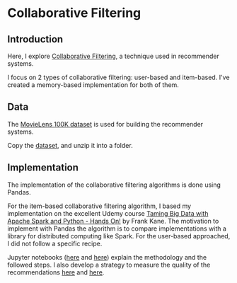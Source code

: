 # Collaborative Filtering

## Introduction


Here, I explore [Collaborative Filtering](https://en.wikipedia.org/wiki/Collaborative_filtering), a technique used in recommender systems.

I focus on 2 types of collaborative filtering: user-based and item-based. I've created a memory-based implementation for both of them.

## Data

The [MovieLens 100K dataset](https://grouplens.org/datasets/movielens/) is used for building the recommender systems.


Copy the [dataset](http://files.grouplens.org/datasets/movielens/ml-100k.zip), and unzip it into a folder.

## Implementation


The implementation of the collaborative filtering algorithms is done using Pandas. 

For the item-based collaborative filtering algorithm, I based my implementation on the excellent Udemy course [Taming Big Data with Apache Spark and Python - Hands On!](https://www.udemy.com/course/taming-big-data-with-apache-spark-hands-on/) by Frank Kane. The motivation to implement with Pandas the algorithm is to compare implementations with a library for distributed computing like Spark. For the user-based approached, I did not follow a specific recipe.

Jupyter notebooks ([here](notebooks/item-based-collaborative-filtering.ipynb) and [here](notebooks/user-based-collaborative-filtering.ipynb)) explain the methodology and the followed steps. I also develop a strategy to measure the quality of the recommendations [here](notebooks/measuring-quality-item-based-CF.ipynb) and [here](notebooks/measuring-quality-user-based-CF.ipynb).